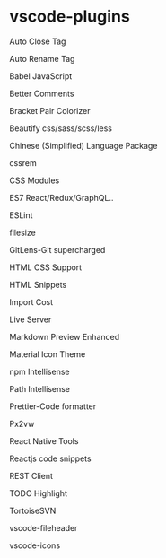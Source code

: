 # vscode-plugins

Auto Close Tag

Auto Rename Tag

Babel JavaScript

Better Comments

Bracket Pair Colorizer

Beautify css/sass/scss/less

Chinese (Simplified) Language Package

cssrem

CSS Modules

ES7 React/Redux/GraphQL..

ESLint

filesize

GitLens-Git supercharged

HTML CSS Support

HTML Snippets

Import Cost

Live Server

Markdown Preview Enhanced

Material Icon Theme

npm Intellisense

Path Intellisense

Prettier-Code formatter

Px2vw

React Native Tools

Reactjs code snippets

REST Client

TODO Highlight

TortoiseSVN

vscode-fileheader

vscode-icons

